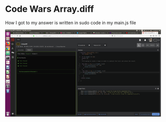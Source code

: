 # Code Wars Array.diff
How I got to my answer is written in sudo code in my main.js file



![CODE WARS](/answer.png)
